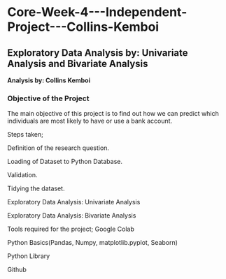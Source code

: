 # Core-Week-4---Independent-Project---Collins-Kemboi

## Exploratory Data Analysis by: Univariate Analysis and Bivariate Analysis

**Analysis by: Collins Kemboi**

### Objective of the Project
The main objective of this project is to find out how we can predict which individuals are most likely to have or use a bank account.

Steps taken;

Definition of the research question.

Loading of Dataset to Python Database.

Validation.

Tidying the dataset.

Exploratory Data Analysis: Univariate Analysis

Exploratory Data Analysis: Bivariate Analysis


Tools required for the project;
Google Colab

Python Basics(Pandas, Numpy, matplotlib.pyplot, Seaborn)

Python Library

Github
